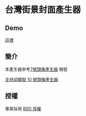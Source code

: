 # 台灣街景封面產生器

## Demo

[這裡](http://twstreet.spotlights.news)


## 簡介

本產生器參考[7號頭像產生器](https://github.com/goooooooogle/7) 開發

[支持邱顯智 10 號頭像產生器](https://github.com/yhsiang/10)

## 授權

專案採用 [BSD 授權](LICENSE)
